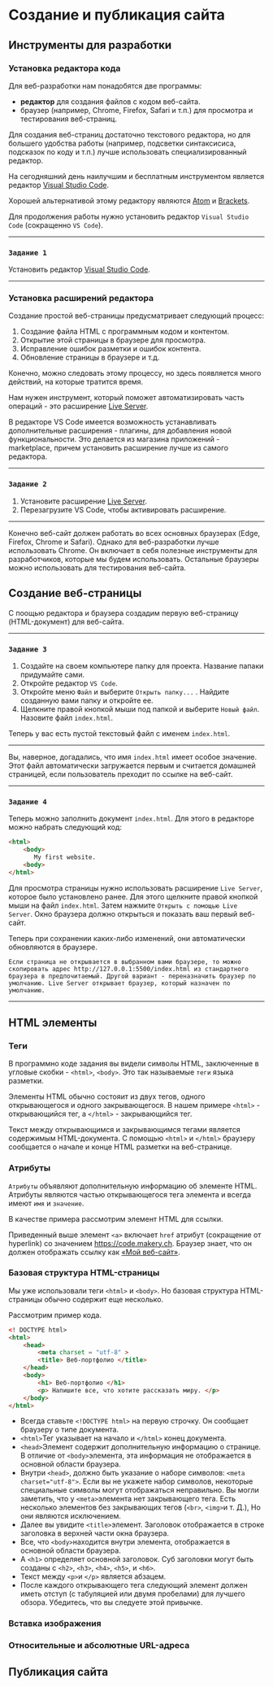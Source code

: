 # Создание и публикация сайта

## Инструменты для разработки

### Установка редактора кода

Для веб-разработки нам понадобятся две программы:
- **редактор** для создания файлов с кодом веб-сайта.
- браузер (например, Chrome, Firefox, Safari и т.п.) для просмотра и тестирования веб-страниц.

Для создания веб-страниц достаточно текстового редактора, но для большего удобства работы (например, подсветки синтаксисиса, подсказок по коду и т.п.) лучше использовать специализированный редактор.

На сегодняшний день наилучшим и бесплатным инструментом является редактор [Visual Studio Code](https://https://code.visualstudio.com/). 

Хорошей альтернативой этому редактору являются [Atom](https://atom.io/) и [Brackets](http://brackets.io/).

Для продолжения работы нужно установить редактор `Visual Studio Code` (сокращенно `VS Code`).

___
### `Задание 1`

Установить редактор [Visual Studio Code](https://https://code.visualstudio.com/). 

___

### Установка расширений редактора

Создание простой веб-страницы предусматривает следующий процесс:
1. Создание файла HTML с программным кодом и контентом.
2. Открытие этой страницы в браузере для просмотра.
3. Исправление ошибок разметки и ошибок контента.
4. Обновление страницы в браузере и т.д.

Конечно, можно следовать этому процессу, но здесь появляется много действий, на которые тратится время.

Нам нужен инструмент, который поможет автоматизировать часть операций - это расширение [Live Server](https://marketplace.visualstudio.com/items?itemName=ritwickdey.LiveServer). 

В редакторе VS Code имеется возможность устанавливать дополнительные расширения - плагины, для добавления новой функциональности. Это делается из магазина приложений - marketplace, причем установить расширение лучше из самого редактора.

___
### `Задание 2`

1. Установите расширение [Live Server](https://marketplace.visualstudio.com/items?itemName=ritwickdey.LiveServer). 
2. Перезагрузите VS Code, чтобы активировать расширение.

___

Конечно веб-сайт должен работать во всех основных браузерах (Edge, Firefox, Chrome и Safari). Однако для веб-разработки лучше использовать Chrome. Он включает в себя полезные инструменты для разработчиков, которые мы будем использовать. Остальные браузеры можно использовать для тестирования веб-сайта.

## Создание веб-страницы

С поощью редактора и браузера создадим первую веб-страницу (HTML-документ) для веб-сайта.

___
### `Задание 3`

1. Создайте на своем компьютере папку для проекта. Название папаки придумайте сами.
2. Откройте редактор `VS Code`. 
3. Откройте меню `Файл` и выберите `Открыть папку...` . Найдите созданную вами папку и откройте ее.
4. Щелкните правой кнопкой мыши под папкой и выберите `Новый файл`. Назовите файл `index.html`.

Теперь у вас есть пустой текстовый файл с именем `index.html`.

___

Вы, наверное, догадались, что имя `index.html` имеет особое значение. Этот файл автоматически загружается первым и считается домашней страницей, если пользователь преходит по ссылке на веб-сайт.

___
### `Задание 4`

Теперь можно заполнить документ `index.html`. Для этого в редакторе можно набрать следующий код:


```html
<html>
    <body>
       My first website.
    <body>
</html>
```

Для просмотра страницы нужно использовать расширение `Live Server`, которое было установлено ранее. Для этого щелкните правой кнопкой мыши на файл `index.html`. Затем нажмите `Открыть с помощью Live Server`. Окно браузера должно открыться и показать ваш первый веб-сайт.

Теперь при сохранении каких-либо изменений, они автоматически обновляются в браузере.


    Если страница не открывается в выбранном вами браузере, то можно скопировать адрес http://127.0.0.1:5500/index.html из стандартного браузера в предпочитаемый. Другой вариант - переназначить браузер по умолчанию. Live Server открывает браузер, который назначен по умолчанию.

___

## HTML элементы

### Теги

В программно коде задания вы видели символы HTML, заключенные в угловые скобки - `<html>`, `<body>`. Это так называемые `теги` языка разметки.

Элементы HTML обычно состояит из двух тегов, одного открывающегося и одного закрывающегося. В нашем примере `<html>` - открывающийся тег, а `</html>` - закрывающийся тег.

Текст между открывающимся и закрывающимся тегами является содержимым HTML-документа. С помощью `<html>` и `</html>` браузеру сообщается о начале и конце HTML разметки на веб-странице.

### Атрибуты

`Атрибуты` объявляют дополнительную информацию об элементе HTML. Атрибуты являются частью открывающегося тега элемента и всегда имеют `имя` и `значение`.

В качестве примера рассмотрим элемент HTML для ссылки.

Приведенный выше элемент `<a>` включает `href` атрибут (сокращение от hyperlink) со значением https://code.makery.ch. Браузер знает, что он должен отображать ссылку как [«Мой веб-сайт»](https://code.makery.ch). 

### Базовая структура HTML-страницы

Мы уже использовали теги `<html>` и `<body>`. Но базовая структура HTML-страницы обычно содержит еще несколько. 

Рассмотрим пример кода.

```html
<! DOCTYPE html> 
<html> 
    <head> 
        <meta charset = "utf-8" > 
        <title> Веб-портфолио </title> 
    </head> 
    <body> 
        <h1> Веб-портфолио </h1> 
        <p> Напишите все, что хотите рассказать миру. </p> 
    </body> 
</html>
```

- Всегда ставьте `<!DOCTYPE html>` на первую строчку. Он сообщает браузеру о типе документа.
- `<html>`Тег указывает на начало и `</html>` конец документа.
- `<head>`Элемент содержит дополнительную информацию о странице. В отличие от `<body>`элемента, эта информация не отображается в основной области браузера.
- Внутри `<head>`, должно быть указание о наборе символов: `<meta charset="utf-8">`. Если вы не укажете набор символов, некоторые специальные символы могут отображаться неправильно. Вы могли заметить, что у `<meta>`элемента нет закрывающего тега. Есть несколько элементов без закрывающих тегов (`<br>`, `<img>`и т. Д.), Но они являются исключением.
- Далее вы увидите `<title>`элемент. Заголовок отображается в строке заголовка в верхней части окна браузера.
- Все, что `<body>`находится внутри элемента, отображается в основной области браузера.
- А `<h1>` определяет основной заголовок. Суб заголовки могут быть созданы с `<h2>`, `<h3>`, `<h4>`, `<h5>`, и `<h6>`.
- Текст между `<p>`и `</p>` является абзацем.
- После каждого открывающего тега следующий элемент должен иметь отступ (с табуляцией или двумя пробелами) для лучшего обзора. Убедитесь, что вы следуете этой привычке.

### Вставка изображения



### Относительные и абсолютные URL-адреса



## Публикация сайта



